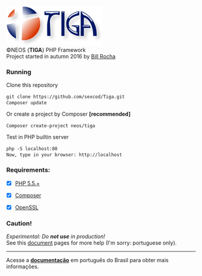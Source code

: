 ![Tiga](https://github.com/sexcod/Tiga/blob/master/img/logoTG_256x105.png)        
©NEOS {**TIGA**} PHP Framework   
Project started in autumn 2016 by [Bill Rocha](https://google.com/+BillRocha)

### Running
Clone this repository      

    git clone https://github.com/sexcod/Tiga.git  
    Composer update
    
Or create a project by Composer **[recommended]**

    Composer create-project neos/tiga 

Test in PHP builtin server

    php -S localhost:80 
    Now, type in your browser: http://localhost

### Requirements:       
- [x] [PHP 5.5.+](http://www.php.net)         
- [x] [Composer](https://getcomposer.org/)      
- [x] [OpenSSL](http://php.net/manual/pt_BR/openssl.installation.php)


### Caution!        

_Experimental: Do **not use** in production!_       
See this [document](https://github.com/sexcod/Tiga/tree/master/php/Lib/Doc/README.md) pages for more help (I'm sorry: portuguese only).

---

Acesse a [**documentação**](https://github.com/sexcod/Tiga/tree/master/php/Lib/Doc/README.md) em português do Brasil para obter mais informações.


